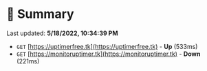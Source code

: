 # 📖 Summary
Last updated: **5/18/2022, 10:34:39 PM**

- `GET` [https://uptimerfree.tk](https://uptimerfree.tk) - **Up** (533ms)
- `GET` [https://monitoruptimer.tk](https://monitoruptimer.tk) - **Down** (221ms)
